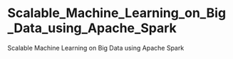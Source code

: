# Scalable_Machine_Learning_on_Big_Data_using_Apache_Spark
Scalable Machine Learning on Big Data using Apache Spark
